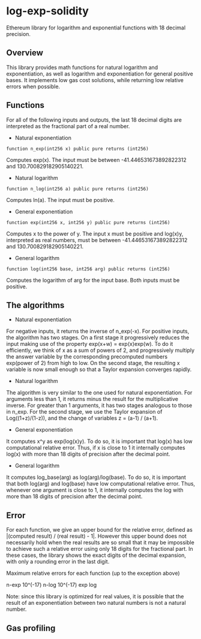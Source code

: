 # log-exp-solidity
Ethereum library for logarithm and exponential functions with 18 decimal precision.

## Overview

This library provides math functions for natural logarithm and exponentiation, as well as logarithm and exponentiation for general positive bases. It implements low gas cost solutions, while returning low relative errors when possible.

## Functions

For all of the following inputs and outputs, the last 18 decimal digits are interpreted
as the fractional part of a real number.

* Natural exponentiation

```function n_exp(int256 x) public pure returns (int256)```

Computes exp(x). The input must be between -41.446531673892822312 and 130.700829182905140221.

* Natural logarithm

```function n_log(int256 a) public pure returns (int256)```

Computes ln(a). The input must be positive.

* General exponentiation

```function exp(int256 x, int256 y) public pure returns (int256)```

Computes x to the power of y. The input x must be positive and log(x)y, interpreted as real numbers, must be between -41.446531673892822312 and 130.700829182905140221.

* General logarithm

```function log(int256 base, int256 arg) public returns (int256)```

Computes the logarithm of arg for the input base. Both inputs must be positive.


## The algorithms

* Natural exponentiation

For negative inputs, it returns the inverse of n_exp(-x).
For positive inputs, the algorithm has two stages. On a first stage it progressively reduces the input making use of the property exp(x+w) = exp(x)exp(w). To do it efficiently, we think of x as a sum of powers of 2, and progressively multiply the answer variable by the corresponding precomputed numbers exp(power of 2) from high to low. On the second stage, the resulting x variable is now small enough so that a Taylor expansion converges rapidly.

* Natural logarithm

The algorithm is very similar to the one used for natural exponentiation. For arguments less than 1, it returns minus the result for the multiplicative inverse. For greater than 1 arguments, it has two stages analogous to those in n_exp. For the second stage, we use the Taylor expansion of Log((1+z)/(1-z)), and the change of variables z = (a-1) / (a+1).

* General exponentiation

It computes x^y as exp(log(x)y). To do so, it is important that log(x) has low computational relative error. Thus, if x is close to 1 it internally computes log(x) with
more than 18 digits of precision after the decimal point.

* General logarithm

It computes log_base(arg) as log(arg)/log(base). To do so, it is important that both
log(arg) and log(base) have low computational relative error. Thus, whenever one argument is close to 1, it internally computes the log with more than 18 digits of precision after the decimal point.

## Error

For each function, we give an upper bound for the relative error, defined as 
|(computed result) / (real result) - 1|. However this upper bound does not necessarily hold when the real results are so small that it may be impossible to achieve such a relative error using only 18 digits for the fractional part. In these cases, the library shows the exact digits of the decimal expansion, with only a rounding error in the last digit.

Maximum relative errors for each function (up to the exception above)

n-exp 10^(-17)
n-log 10^(-17)
exp
log

Note: since this library is optimized for real values, it is possible that the result of an exponentiation between two natural numbers is not a natural number.

## Gas profiling

